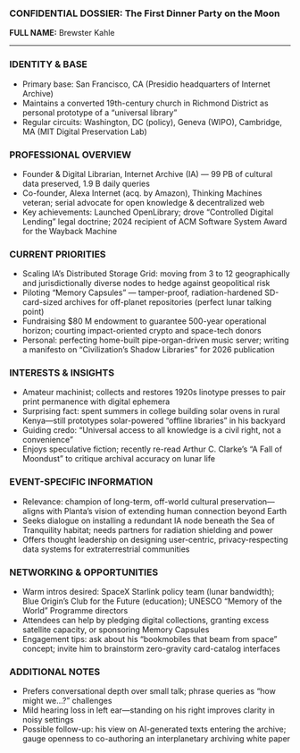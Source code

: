 ### CONFIDENTIAL DOSSIER: The First Dinner Party on the Moon

**FULL NAME:** Brewster Kahle

---
### IDENTITY & BASE
- Primary base: San Francisco, CA (Presidio headquarters of Internet Archive)
- Maintains a converted 19th-century church in Richmond District as personal prototype of a “universal library”
- Regular circuits: Washington, DC (policy), Geneva (WIPO), Cambridge, MA (MIT Digital Preservation Lab)

### PROFESSIONAL OVERVIEW
- Founder & Digital Librarian, Internet Archive (IA) — 99 PB of cultural data preserved, 1.9 B daily queries
- Co-founder, Alexa Internet (acq. by Amazon), Thinking Machines veteran; serial advocate for open knowledge & decentralized web
- Key achievements: Launched OpenLibrary; drove “Controlled Digital Lending” legal doctrine; 2024 recipient of ACM Software System Award for the Wayback Machine

### CURRENT PRIORITIES
- Scaling IA’s Distributed Storage Grid: moving from 3 to 12 geographically and jurisdictionally diverse nodes to hedge against geopolitical risk
- Piloting “Memory Capsules” — tamper-proof, radiation-hardened SD-card-sized archives for off-planet repositories (perfect lunar talking point)
- Fundraising $80 M endowment to guarantee 500-year operational horizon; courting impact-oriented crypto and space-tech donors
- Personal: perfecting home-built pipe-organ-driven music server; writing a manifesto on “Civilization’s Shadow Libraries” for 2026 publication

### INTERESTS & INSIGHTS
- Amateur machinist; collects and restores 1920s linotype presses to pair print permanence with digital ephemera
- Surprising fact: spent summers in college building solar ovens in rural Kenya—still prototypes solar-powered “offline libraries” in his backyard
- Guiding credo: “Universal access to all knowledge is a civil right, not a convenience”
- Enjoys speculative fiction; recently re-read Arthur C. Clarke’s “A Fall of Moondust” to critique archival accuracy on lunar life

### EVENT-SPECIFIC INFORMATION
- Relevance: champion of long-term, off-world cultural preservation—aligns with Planta’s vision of extending human connection beyond Earth
- Seeks dialogue on installing a redundant IA node beneath the Sea of Tranquility habitat; needs partners for radiation shielding and power
- Offers thought leadership on designing user-centric, privacy-respecting data systems for extraterrestrial communities

### NETWORKING & OPPORTUNITIES
- Warm intros desired: SpaceX Starlink policy team (lunar bandwidth); Blue Origin’s Club for the Future (education); UNESCO “Memory of the World” Programme directors
- Attendees can help by pledging digital collections, granting excess satellite capacity, or sponsoring Memory Capsules
- Engagement tips: ask about his “bookmobiles that beam from space” concept; invite him to brainstorm zero-gravity card-catalog interfaces

### ADDITIONAL NOTES
- Prefers conversational depth over small talk; phrase queries as “how might we…?” challenges
- Mild hearing loss in left ear—standing on his right improves clarity in noisy settings
- Possible follow-up: his view on AI-generated texts entering the archive; gauge openness to co-authoring an interplanetary archiving white paper